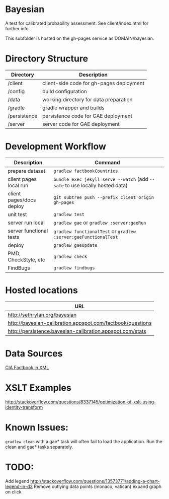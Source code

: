 Bayesian
========

A test for calibrated probability assessment. See client/index.html for further info.

This subfolder is hosted on the gh-pages service as DOMAIN/bayesian.

Directory Structure
=========

| Directory    | Description                              |
| ------------ |------------------------------------------|
| /client      | client-side code for gh-pages deployment |
| /config      | build configuration                      |
| /data        | working directory for data preparation   |
| /gradle      | gradle wrapper and builds                |
| /persistence | persistence code for GAE deployment      |
| /server      | server code for GAE deployment           |


Development Workflow
=========

| Description               | Command                         |
| ------------------------- |---------------------------------|
| prepare dataset           | ```gradlew factbookCountries``` |
| client pages local run    | ```bundle exec jekyll serve --watch``` (add ```--safe``` to use locally hosted data) |
| client pages/docs deploy  | ```git subtree push --prefix client origin gh-pages```    |
| unit test                 | ```gradlew test```              |
| server run local          | ```gradlew gae``` or ```gradlew :server:gaeRun```                       |
| server functional tests   | ```gradlew functionalTest``` or ```gradlew :server:gaeFunctionalTest``` |
| deploy                    | ```gradlew gaeUpdate```         |
| PMD, CheckStyle, etc      | ```gradlew check```             |
| FindBugs                  | ```gradlew findbugs```          |

Hosted locations
=========
| URL                                                        |
| -----------------------------------------------------------|
| http://sethrylan.org/bayesian                              |
| http://bayesian-calibration.appspot.com/factbook/questions |
| http://persistence.bayesian-calibration.appspot.com/stats  |

Data Sources
=========
[CIA Factbook in XML](http://jmatchparser.sourceforge.net/factbook/)

XSLT Examples
=========
http://stackoverflow.com/questions/8337145/optimization-of-xslt-using-identity-transform

Known Issues:
=========
```gradlew clean``` with a gae* task will often fail to load the application. Run the clean and gae* tasks separately.

TODO:
=========
Add legend
    http://stackoverflow.com/questions/13573771/adding-a-chart-legend-in-d3
Remove outlying data points (monaco, vatican)
expand graph on click

